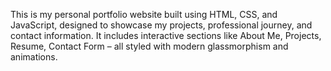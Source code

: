 This is my personal portfolio website built using HTML, CSS, and JavaScript, designed to showcase my projects, professional journey, and contact information. It includes interactive sections like About Me, Projects, Resume, Contact Form – all styled with modern glassmorphism and animations.
